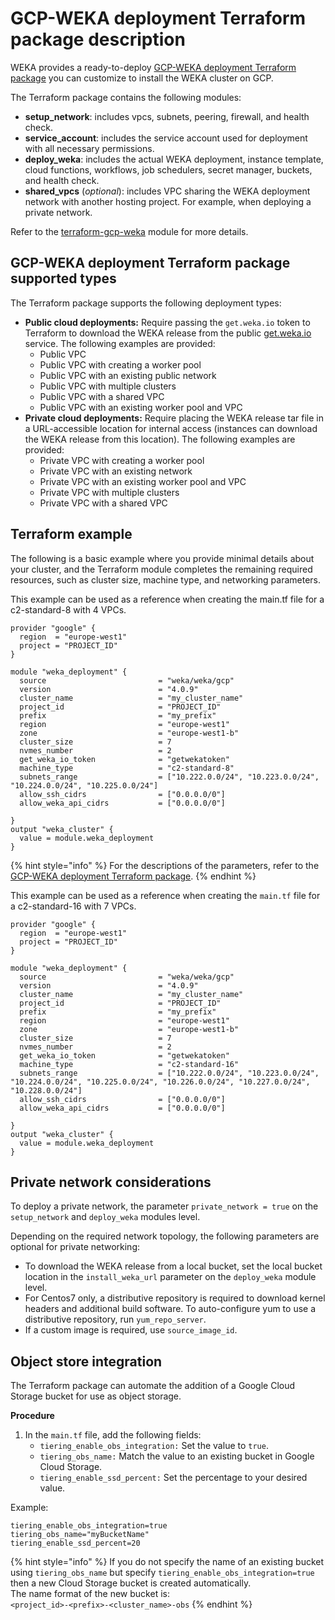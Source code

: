 # GCP-WEKA deployment Terraform package description

WEKA provides a ready-to-deploy [GCP-WEKA deployment Terraform package](https://registry.terraform.io/modules/weka/weka/gcp/latest) you can customize to install the WEKA cluster on GCP.

The Terraform package contains the following modules:

* **setup\_network**: includes vpcs, subnets, peering, firewall, and health check.
* **service\_account**: includes the service account used for deployment with all necessary permissions.
* **deploy\_weka**: includes the actual WEKA deployment, instance template, cloud functions, workflows, job schedulers, secret manager, buckets, and health check.
* **shared\_vpcs** (_optional_): includes VPC sharing the WEKA deployment network with another hosting project. For example, when deploying a private network.

Refer to the [terraform-gcp-weka](https://github.com/weka/terraform-gcp-weka) module for more details.

## GCP-WEKA deployment Terraform package supported types

The Terraform package supports the following deployment types:

* **Public cloud deployments:** Require passing the `get.weka.io` token to Terraform to download the WEKA release from the public [get.weka.io](https://get.weka.io/) service. The following examples are provided:
  * Public VPC
  * Public VPC with creating a worker pool
  * Public VPC with an existing public network
  * Public VPC with multiple clusters
  * Public VPC with a shared VPC
  * Public VPC with an existing worker pool and VPC
* **Private cloud deployments:** Require placing the WEKA release tar file in a URL-accessible location for internal access (instances can download the WEKA release from this location). The following examples are provided:
  * Private VPC with creating a worker pool
  * Private VPC with an existing network
  * Private VPC with an existing worker pool and VPC
  * Private VPC with multiple clusters
  * Private VPC with a shared VPC

## Terraform example

The following is a basic example where you provide minimal details about your cluster, and the Terraform module completes the remaining required resources, such as cluster size, machine type, and networking parameters.

This example can be used as a reference when creating the main.tf file for a c2-standard-8 with 4 VPCs.

```hcl
provider "google" {
  region  = "europe-west1"
  project = "PROJECT_ID"
}

module "weka_deployment" {
  source                         = "weka/weka/gcp"
  version                        = "4.0.9"
  cluster_name                   = "my_cluster_name"
  project_id                     = "PROJECT_ID"
  prefix                         = "my_prefix"
  region                         = "europe-west1"
  zone                           = "europe-west1-b"
  cluster_size                   = 7
  nvmes_number                   = 2
  get_weka_io_token              = "getwekatoken"
  machine_type                   = "c2-standard-8"
  subnets_range                  = ["10.222.0.0/24", "10.223.0.0/24", "10.224.0.0/24", "10.225.0.0/24"]
  allow_ssh_cidrs                = ["0.0.0.0/0"]
  allow_weka_api_cidrs           = ["0.0.0.0/0"]

}
output "weka_cluster" {
  value = module.weka_deployment
}
```

{% hint style="info" %}
For the descriptions of the parameters, refer to the [GCP-WEKA deployment Terraform package](https://registry.terraform.io/modules/weka/weka/gcp/latest).
{% endhint %}

This example can be used as a reference when creating the `main.tf` file for a c2-standard-16 with 7 VPCs.&#x20;

```
provider "google" {
  region  = "europe-west1"
  project = "PROJECT_ID"
}

module "weka_deployment" {
  source                         = "weka/weka/gcp"
  version                        = "4.0.9"
  cluster_name                   = "my_cluster_name"
  project_id                     = "PROJECT_ID"
  prefix                         = "my_prefix"
  region                         = "europe-west1"
  zone                           = "europe-west1-b"
  cluster_size                   = 7
  nvmes_number                   = 2
  get_weka_io_token              = "getwekatoken"
  machine_type                   = "c2-standard-16"
  subnets_range                  = ["10.222.0.0/24", "10.223.0.0/24", "10.224.0.0/24", "10.225.0.0/24", "10.226.0.0/24", "10.227.0.0/24", "10.228.0.0/24"]
  allow_ssh_cidrs                = ["0.0.0.0/0"]
  allow_weka_api_cidrs           = ["0.0.0.0/0"]

}
output "weka_cluster" {
  value = module.weka_deployment
}
```

## Private network considerations

To deploy a private network, the parameter `private_network = true` on the `setup_network` and `deploy_weka` modules level.

Depending on the required network topology, the following parameters are optional for private networking:

* To download the WEKA release from a local bucket, set the local bucket location in the  `install_weka_url` parameter on the `deploy_weka` module level.&#x20;
* For Centos7 only, a distributive repository is required to download kernel headers and additional build software. To auto-configure yum to use a distributive repository, run `yum_repo_server`.&#x20;
* If a custom image is required, use `source_image_id`.

## Object store integration

The Terraform package can automate the addition of a Google Cloud Storage bucket for use as object storage.

**Procedure**

1. In the `main.tf` file, add the following fields:
   * `tiering_enable_obs_integration:` Set the value to `true`.
   * `tiering_obs_name:` Match the value to an existing bucket in Google Cloud Storage.
   * `tiering_enable_ssd_percent:` Set the percentage to your desired value.

Example:

```hcl
tiering_enable_obs_integration=true 
tiering_obs_name="myBucketName"
tiering_enable_ssd_percent=20
```

{% hint style="info" %}
If you do not specify the name of an existing bucket using `tiering_obs_name` but specify `tiering_enable_obs_integration=true` then a new Cloud Storage bucket is created automatically.\
The name format of the new bucket is: \
`<project_id>-<prefix>-<cluster_name>-obs`
{% endhint %}
